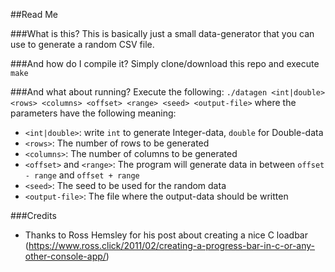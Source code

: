 ##Read Me

###What is this?
This is basically just a small data-generator that you can use to generate a random CSV file.

###And how do I compile it?
Simply clone/download this repo and execute ``make``

###And what about running?
Execute the following: ``./datagen <int|double> <rows> <columns> <offset> <range> <seed> <output-file>``
where the parameters have the following meaning:
- ``<int|double>``: write ``int`` to generate Integer-data, ``double`` for Double-data
- ``<rows>``: The number of rows to be generated
- ``<columns>``: The number of columns to be generated
- ``<offset>`` and ``<range>``: The program will generate data in between ``offset - range`` and ``offset + range``
- ``<seed>``: The seed to be used for the random data
- ``<output-file>``: The file where the output-data should be written

###Credits
- Thanks to Ross Hemsley for his post about creating a nice C loadbar (https://www.ross.click/2011/02/creating-a-progress-bar-in-c-or-any-other-console-app/)

